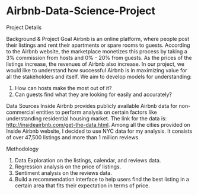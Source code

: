 # Airbnb-Data-Science-Project
Project Details

Background & Project Goal
Airbnb is an online platform, where people post their listings and rent their apartments or spare rooms to guests. According to the Airbnb website, the marketplace monetizes this process by taking a 3% commission from hosts and 0% - 20% from guests. As the prices of the listings increase, the revenues of Airbnb also increase. In our project, we would like to understand how successful Airbnb is in maximizing value for all the stakeholders and itself. We aim to develop models for understanding:
1)	How can hosts make the most out of it?
2)	Can guests find what they are looking for easily and accurately?

Data Sources
Inside Airbnb provides publicly available Airbnb data for non-commercial entities to perform analysis on certain factors like understanding residential housing market. The link for the data is: http://insideairbnb.com/get-the-data.html. Among all the cities provided on Inside Airbnb website, I decided to use NYC data for my analysis. It consists of over 47,500 listings and more than 1 million reviews.

Methodology
1)	Data Exploration on the listings, calendar, and reviews data.
2)	Regression analysis on the price of listings.
3)	Sentiment analysis on the reviews data.
4)	Build a recommendation interface to help users find the best listing in a certain area that fits their expectation in terms of price.

